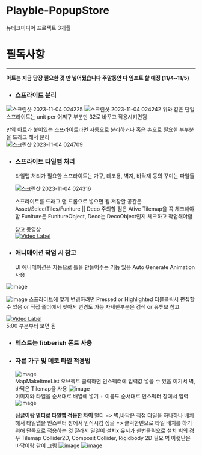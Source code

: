 # Playble-PopupStore
뉴테크미디어 프로젝트 3개월


# 필독사항
---
**아트는 지금 당장 필요한 것 만 넣어뒀습니다 주말동안 다 임포트 할 예정 (11/4~11/5)**
- ### 스프라이트 분리<br/>
![스크린샷 2023-11-04 024225](https://github.com/SURI913/Playble-PopupStore/assets/101981952/60c78285-1e22-445f-9a31-69557c6cfa37)
![스크린샷 2023-11-04 024242](https://github.com/SURI913/Playble-PopupStore/assets/101981952/95b19df5-38ad-4ca2-8f00-cdbcc7f48a90)
위와 같은 단일 스프라이트는 unit per 어쩌구 부분만 32로 바꾸고 적용시키면됨

만약 아트가 붙어있는 스프라이트라면 자동으로 분리하거나 혹은 손으로 필요한 부부분을 드래그 해서 분리<br/>
![스크린샷 2023-11-04 024709](https://github.com/SURI913/Playble-PopupStore/assets/101981952/4ac66f15-ea96-4393-ba5b-4afd8aa15c84)


- ### 스프라이트 타일맵 처리
  타일맵 처리가 필요한 스프라이트는 가구, 데코용, 벽지, 바닥재 등의 꾸미는 파일들<br/>
  
  ![스크린샷 2023-11-04 024316](https://github.com/SURI913/Playble-PopupStore/assets/101981952/80b7cdb8-b961-437e-b9f7-5e99c813321c)<br/>
  
  스프라이트를 드래그 앤 드롭으로 넣으면 됨
  저장할 공간은 Asset/SelectTiles/Funiture || Deco
  주의할 점은 Ative Tilemap을 꼭 체크해야 함 Funiture은 FunitureObject, Deco는 DecoObject인지 체크하고 작업해야함

  참고 동영상<br/>
  [![Video Label](https://img.youtube.com/vi/ATOcrB28_dc/0.jpg)](https://youtu.be/ATOcrB28_dc?si=e22LCysVEQHqGlvb)
  
- ### 애니메이션 작업 시 참고
  UI 애니메이션은 자동으로 틀을 만들어주는 기능 있음 Auto Generate Animation 사용<br/>
  
![image](https://github.com/SURI913/Playble-PopupStore/assets/101981952/aefadb33-3177-40aa-aa56-44e06bcd43bb)<br/>

![image](https://github.com/SURI913/Playble-PopupStore/assets/101981952/dae51c64-6e78-4ea0-923d-979f1228f122)
스프라이트에 맞게 변경하려면 Pressed or Highlighted 더블클릭시 편집할 수 있음 or 직접 폴더에서 찾아서 변경도 가능 자세한부분은 검색 or 유튜브 참고

[![Video Label](https://img.youtube.com/vi/l0QwB7xafl4/0.jpg)](https://youtu.be/l0QwB7xafl4?si=Dlco0Wjx-7WfLIAo&t=300)
<br/>5:00 부분부터 보면 됨

- ### 텍스트는 fibberish 폰트 사용

- ### 자른 가구 및 데코 타일 적용법 <br/>
  ![image](https://github.com/SURI913/Playble-PopupStore/assets/101981952/c7439bca-7982-451b-ab81-7b0844d99ee8)<br/>
  MapMakeItmeList 오브젝트 클릭하면 인스펙터에 입력값 넣을 수 있음
  여기서 벽, 바닥은 Tilemap을 사용
  ![image](https://github.com/SURI913/Playble-PopupStore/assets/101981952/3fa64813-0c47-4ece-877a-3217eb6fcd2d)<br/>
  이미지와 타일을 순서대로 배열에 넣기 + 이름도 순서대로 인스펙터 창에서 입력
  ![image](https://github.com/SURI913/Playble-PopupStore/assets/101981952/3871d965-4f91-461c-8e86-f7fa36fee810)<br/>

  **싱글이랑 멀티로 타일맵 적용한 차이**
  멀티 => 벽,바닥은 직접 타일을 하나하나 배치해서 타일맵을 인스펙터 창에서 인식시킴
  싱글 => 클릭한번으로 타일 배치를 하기위해 단독으로 적용하는 것 잘라서 일일이 설치x 유저가 한번클릭으로 설치
  벽의 경우 Tilemap Collider2D, Composit Collider, Rigidbody 2D 필요
  벽 아랫단은 바닥이랑 같이 그림
  ![image](https://github.com/SURI913/Playble-PopupStore/assets/101981952/24963617-c7b4-4b19-92bd-a4c6fa57c3a4)
  ![image](https://github.com/SURI913/Playble-PopupStore/assets/101981952/6ef7603e-2b7c-40f1-a70b-5272af55b4b0)




